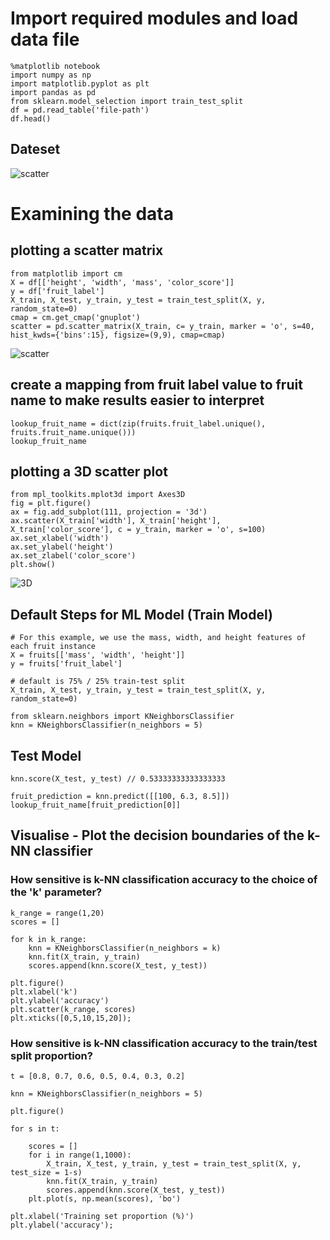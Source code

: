 # Import required modules and load data file

```
%matplotlib notebook
import numpy as np
import matplotlib.pyplot as plt
import pandas as pd
from sklearn.model_selection import train_test_split
df = pd.read_table('file-path')
df.head()

```
## Dateset
![scatter](https://pawan-mittal.github.io/allassets.github.io/data-science/machine-learning-python/datasets/m1.png)

# Examining the data
## plotting a scatter matrix

``` 
from matplotlib import cm
X = df[['height', 'width', 'mass', 'color_score']]
y = df['fruit_label']
X_train, X_test, y_train, y_test = train_test_split(X, y, random_state=0)
cmap = cm.get_cmap('gnuplot')
scatter = pd.scatter_matrix(X_train, c= y_train, marker = 'o', s=40, hist_kwds={'bins':15}, figsize=(9,9), cmap=cmap)
```

![scatter](https://pawan-mittal.github.io/allassets.github.io/data-science/machine-learning-python/m1-s1.png)

## create a mapping from fruit label value to fruit name to make results easier to interpret
``` 
lookup_fruit_name = dict(zip(fruits.fruit_label.unique(), fruits.fruit_name.unique()))   
lookup_fruit_name
```

## plotting a 3D scatter plot
```
from mpl_toolkits.mplot3d import Axes3D
fig = plt.figure()
ax = fig.add_subplot(111, projection = '3d')
ax.scatter(X_train['width'], X_train['height'], X_train['color_score'], c = y_train, marker = 'o', s=100)
ax.set_xlabel('width')
ax.set_ylabel('height')
ax.set_zlabel('color_score')
plt.show()
```
![3D](https://pawan-mittal.github.io/allassets.github.io/data-science/machine-learning-python/m1-s1-3d.png)

## Default Steps for ML Model (Train Model)
```
# For this example, we use the mass, width, and height features of each fruit instance
X = fruits[['mass', 'width', 'height']]
y = fruits['fruit_label']

# default is 75% / 25% train-test split
X_train, X_test, y_train, y_test = train_test_split(X, y, random_state=0)

from sklearn.neighbors import KNeighborsClassifier
knn = KNeighborsClassifier(n_neighbors = 5)

```

## Test Model
```
knn.score(X_test, y_test) // 0.53333333333333333

fruit_prediction = knn.predict([[100, 6.3, 8.5]])
lookup_fruit_name[fruit_prediction[0]]
```

## Visualise - Plot the decision boundaries of the k-NN classifier

### How sensitive is k-NN classification accuracy to the choice of the 'k' parameter?

```
k_range = range(1,20)
scores = []

for k in k_range:
    knn = KNeighborsClassifier(n_neighbors = k)
    knn.fit(X_train, y_train)
    scores.append(knn.score(X_test, y_test))

plt.figure()
plt.xlabel('k')
plt.ylabel('accuracy')
plt.scatter(k_range, scores)
plt.xticks([0,5,10,15,20]);
```

### How sensitive is k-NN classification accuracy to the train/test split proportion?

```
t = [0.8, 0.7, 0.6, 0.5, 0.4, 0.3, 0.2]

knn = KNeighborsClassifier(n_neighbors = 5)

plt.figure()

for s in t:

    scores = []
    for i in range(1,1000):
        X_train, X_test, y_train, y_test = train_test_split(X, y, test_size = 1-s)
        knn.fit(X_train, y_train)
        scores.append(knn.score(X_test, y_test))
    plt.plot(s, np.mean(scores), 'bo')

plt.xlabel('Training set proportion (%)')
plt.ylabel('accuracy');
```


